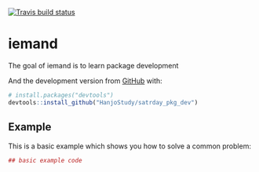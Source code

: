[![Travis build status](https://travis-ci.org/HanjoStudy/satrday_pkg_dev.svg?branch=master)](https://travis-ci.org/HanjoStudy/satrday_pkg_dev)

# iemand

The goal of iemand is to learn package development

And the development version from [GitHub](https://github.com/) with:

``` r
# install.packages("devtools")
devtools::install_github("HanjoStudy/satrday_pkg_dev")
```
## Example

This is a basic example which shows you how to solve a common problem:

``` r
## basic example code
```

